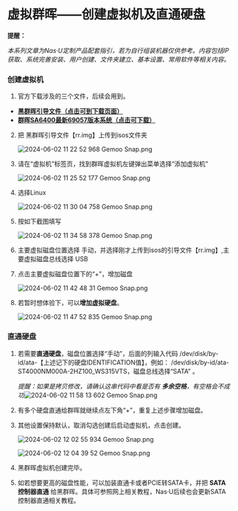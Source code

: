 # 虚拟群晖——创建虚拟机及直通硬盘

**提醒：**

*本系列文章为Nas·U定制产品配套指引，若为自行组装机器仅供参考。内容包括IP获取、系统完善安装、用户创建、文件夹建立、基本设置、常用软件等相关内容。*

### 创建虚拟机

1. 官方下载涉及的三个文件，后续会用到。

- [**黑群晖引导文件（点击可到下载页面）**](https://github.com/RROrg/rr/releases)
- [**群晖SA6400最新69057版本系统（点击可下载）**](https://global.synologydownload.com/download/DSM/release/7.2.1/69057-1/DSM_SA6400_69057.pat?model=SA6400&bays=12&dsm_version=7.2.1&build_number=69057)

2. 把 黑群晖引导文件【rr.img】上传到isos文件夹

   ![2024-06-02 11 22 52 968  Gemoo Snap.png](https://webp.nas-u.top/3992246153.png)

3. 请在“虚拟机”标签页，找到群晖虚拟机左键弹出菜单选择“添加虚拟机”

   ![2024-06-02 11 25 52 177  Gemoo Snap.png](https://webp.nas-u.top/3667088107.png)

4. 选择Linux

   ![2024-06-02 11 30 04 758  Gemoo Snap.png](https://webp.nas-u.top/2900720861.png)

5. 按如下截图填写

   ![2024-06-02 11 34 58 378  Gemoo Snap.png](https://webp.nas-u.top/2757536767.png)

6. 主要虚拟磁盘位置选择 手动，并选择刚才上传到isos的引导文件【rr.img】,主要虚拟磁盘总线选择 USB

7. 点击主要虚拟磁盘位置下的“+”，增加磁盘

   ![2024-06-02 11 42 48 31  Gemoo Snap.png](https://webp.nas-u.top/223427880.png)

8. 若暂时想体验下，可以**增加虚拟硬盘**。

   ![2024-06-02 11 47 52 835  Gemoo Snap.png](https://webp.nas-u.top/4080860670.png)

   

### 直通硬盘

1. 若需要**直通硬盘**，磁盘位置选择“手动”，后面的列输入代码 /dev/disk/by-id/ata-【上述记下的硬盘IDENTIFICATION值】，例如：
   /dev/disk/by-id/ata-ST4000NM000A-2HZ100_WS315VTS，磁盘总线选择“SATA” 。

   *提醒：如果是拷贝修改，请确认这串代码中看是否有 **多余空格**，有空格会不成功*![2024-06-02 11 58 13 602  Gemoo Snap.png](https://webp.nas-u.top/2801767525.png)

2. 有多个硬盘直通给群晖就继续点左下角“+”，重复上述步骤增加磁盘。

3. 其他设置保持默认，取消勾选创建后启动虚拟机，点击创建。  

   ![2024-06-02 12 02 55 934  Gemoo Snap.png](https://webp.nas-u.top/1070169806.png)

   ![2024-06-02 12 04 39 52  Gemoo Snap.png](https://webp.nas-u.top/3275019141.png)

4. 黑群晖虚拟机创建完毕。  

5. 如若想要更高的磁盘性能，可以加装直通卡或者PCIE转SATA卡，并把 **SATA控制器直通** 给黑群晖。具体可参照网上相关教程，Nas·U后续也会更新SATA控制器直通相关教程。